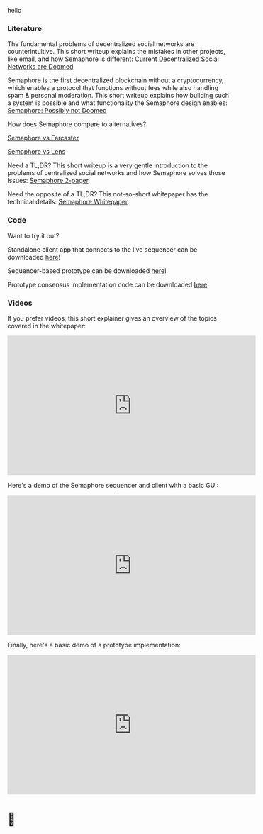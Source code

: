 hello
### Literature
The fundamental problems of decentralized social networks are counterintuitive. This short writeup explains the mistakes in other projects, like email, and how Semaphore is different: 
<a href="https://github.com/SirLemmings/Semaphore-Demo/blob/main/Current%20Decentralized%20Social%20Networks%20are%20Doomed.pdf" target="_blank">Current Decentralized Social Networks are Doomed</a>

Semaphore is the first decentralized blockchain without a cryptocurrency, which enables a protocol that functions without fees while also handling spam & personal moderation. This short writeup explains how building such a system is possible and what functionality the Semaphore design enables: 
<a href="https://github.com/SirLemmings/Semaphore-Demo/blob/main/Semaphore-%20Possibly%20not%20Doomed.pdf" target="_blank">Semaphore: Possibly not Doomed</a>

How does Semaphore compare to alternatives?

<a href="https://github.com/SirLemmings/Semaphore-Demo/blob/main/Semaphore%20vs%20Farcaster.pdf" target="_blank">Semaphore vs Farcaster</a>

<a href="https://github.com/SirLemmings/Semaphore-Demo/blob/main/Semaphore%20vs%20Lens.pdf" target="_blank">Semaphore vs Lens</a>

Need a TL;DR? This short writeup is a very gentle introduction to the problems of centralized social networks and how Semaphore solves those issues: 
<a href="https://github.com/SirLemmings/Semaphore-Demo/blob/main/semaphore_2_pager.pdf" target="_blank">Semaphore 2-pager</a>.

Need the opposite of a TL;DR? This not-so-short whitepaper has the technical details: 
<a href="https://github.com/SirLemmings/Semaphore-Demo/blob/main/Semaphore%20White%20Paper.pdf" target="_blank">Semaphore Whitepaper</a>.

### Code
Want to try it out? 

Standalone client app that connects to the live sequencer can be downloaded <a href="https://github.com/SirLemmings/Semaphore_Live_Client" target="_blank">here</a>!

Sequencer-based prototype can be downloaded <a href="https://github.com/SirLemmings/Semaphore_Sequencer" target="_blank">here</a>!

Prototype consensus implementation code can be downloaded <a href="https://github.com/SirLemmings/Semaphore-Demo/tree/main/Semaphore" target="_blank">here</a>!

### Videos
If you prefer videos, this short explainer gives an overview of the topics covered in the whitepaper:

<iframe width="560" height="315" src="https://www.youtube.com/embed/tXhwmqeeuto" title="YouTube video player" frameborder="0" allow="accelerometer; autoplay; clipboard-write; encrypted-media; gyroscope; picture-in-picture" allowfullscreen></iframe>

Here's a demo of the Semaphore sequencer and client with a basic GUI:

<iframe width="560" height="315" src="https://www.youtube.com/embed/HnzFIpm9La0" title="YouTube video player" frameborder="0" allow="accelerometer; autoplay; clipboard-write; encrypted-media; gyroscope; picture-in-picture; web-share" allowfullscreen></iframe>

Finally, here's a basic demo of a prototype implementation:

<iframe width="560" height="315" src="https://www.youtube.com/embed/gjo0V2Z3iJE" title="YouTube video player" frameborder="0" allow="accelerometer; autoplay; clipboard-write; encrypted-media; gyroscope; picture-in-picture" allowfullscreen></iframe>

# 🫡


